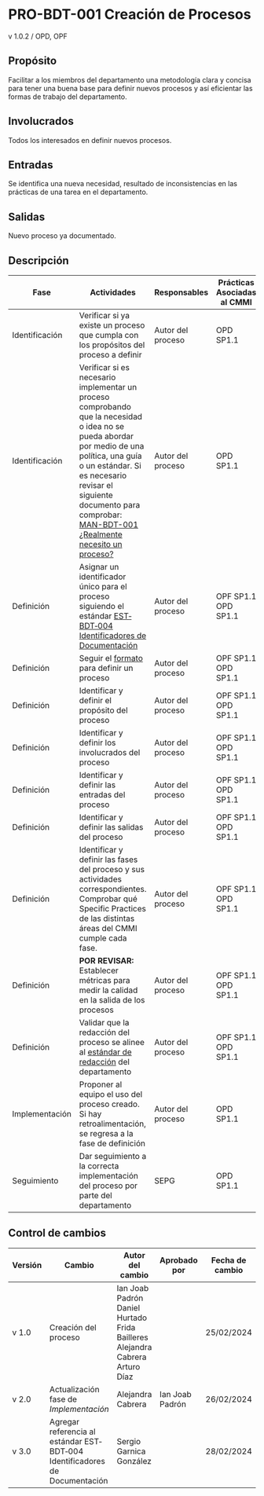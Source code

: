 # PRO-BDT-001 Creación de Procesos

v 1.0.2 / OPD, OPF

## Propósito

Facilitar a los miembros del departamento una metodología clara y concisa para tener una buena base para definir nuevos procesos y así eficientar las formas de trabajo del departamento.

## Involucrados

Todos los interesados en definir nuevos procesos.

## Entradas

Se identifica una nueva necesidad, resultado de inconsistencias en las prácticas de una tarea en el departamento.

## Salidas

Nuevo proceso ya documentado.

## Descripción

| Fase           | Actividades                                                                                                                                                                                                                                                                                                                                                                              | Responsables      | Prácticas Asociadas al CMMI |
| -------------- | ---------------------------------------------------------------------------------------------------------------------------------------------------------------------------------------------------------------------------------------------------------------------------------------------------------------------------------------------------------------------------------------- | ----------------- | --------------------------- |
| Identificación | Verificar si ya existe un proceso que cumpla con los propósitos del proceso a definir                                                                                                                                                                                                                                                                                                    | Autor del proceso | OPD SP1.1                   |
| Identificación | Verificar si es necesario implementar un proceso comprobando que la necesidad o idea no se pueda abordar por medio de una política, una guía o un estándar. Si es necesario revisar el siguiente documento para comprobar: [MAN-BDT-001 ¿Realmente necesito un proceso?](https://black-dot-2024.github.io/black-dot-wiki/manuales/man-bdt-001) | Autor del proceso | OPD SP1.1                   |
| Definición     | Asignar un identificador único para el proceso siguiendo el estándar [EST‐BDT‐004 Identificadores de Documentación](https://black-dot-2024.github.io/black-dot-wiki/estandares/est-bdt-004)                                                                                                                                            | Autor del proceso | OPF SP1.1 OPD SP1.1         |
| Definición     | Seguir el [formato](https://black-dot-2024.github.io/black-dot-wiki/manuales/man-bdt-001) para definir un proceso                                                                                                                                                                                                                                                | Autor del proceso | OPF SP1.1 OPD SP1.1         |
| Definición     | Identificar y definir el propósito del proceso                                                                                                                                                                                                                                                                                                                                           | Autor del proceso | OPF SP1.1 OPD SP1.1         |
| Definición     | Identificar y definir los involucrados del proceso                                                                                                                                                                                                                                                                                                                                       | Autor del proceso | OPF SP1.1 OPD SP1.1         |
| Definición     | Identificar y definir las entradas del proceso                                                                                                                                                                                                                                                                                                                                           | Autor del proceso | OPF SP1.1 OPD SP1.1         |
| Definición     | Identificar y definir las salidas del proceso                                                                                                                                                                                                                                                                                                                                            | Autor del proceso | OPF SP1.1 OPD SP1.1         |
| Definición     | Identificar y definir las fases del proceso y sus actividades correspondientes. Comprobar qué Specific Practices de las distintas áreas del CMMI cumple cada fase.                                                                                                                                                                                                                       | Autor del proceso | OPF SP1.1 OPD SP1.1         |
| Definición     | **POR REVISAR:** Establecer métricas para medir la calidad en la salida de los procesos                                                                                                                                                                                                                                                                                                  | Autor del proceso | OPF SP1.1 OPD SP1.1         |
| Definición     | Validar que la redacción del proceso se alinee al [estándar de redacción](https://black-dot-2024.github.io/black-dot-wiki/estandares/est-bdt-001) del departamento                                                                                                                                                                                       | Autor del proceso | OPF SP1.1 OPD SP1.1         |
| Implementación | Proponer al equipo el uso del proceso creado. Si hay retroalimentación, se regresa a la fase de definición                                                                                                                                                                                                                                                                               | Autor del proceso | OPD SP1.1                   |
| Seguimiento    | Dar seguimiento a la correcta implementación del proceso por parte del departamento                                                                                                                                                                                                                                                                                                      | SEPG              | OPD SP1.1                   |

## Control de cambios

| Versión | Cambio                                                                        | Autor del cambio                                                             | Aprobado por    | Fecha de cambio |
| ------- | ----------------------------------------------------------------------------- | ---------------------------------------------------------------------------- | --------------- | --------------- |
| v 1.0 | Creación del proceso                                                          | Ian Joab Padrón Daniel Hurtado Frida Bailleres Alejandra Cabrera Arturo Díaz |                 | 25/02/2024      |
| v 2.0 | Actualización fase de _Implementación_                                        | Alejandra Cabrera                                                            | Ian Joab Padrón | 26/02/2024      |
| v 3.0 | Agregar referencia al estándar EST‐BDT‐004 Identificadores de Documentación | Sergio Garnica González                                                      |                 | 28/02/2024      |
